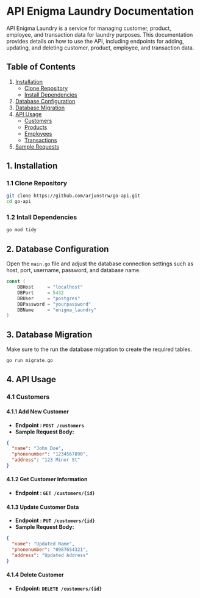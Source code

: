 # API Enigma Laundry Documentation

API Enigma Laundry is a service for managing customer, product, employee, and transaction data for laundry purposes. This documentation provides details on how to use the API, including endpoints for adding, updating, and deleting customer, product, employee, and transaction data.

## Table of Contents

1. [Installation](#1-installation)
   - [Clone Repository](#11-clone-repository)
   - [Install Dependencies](#12-install-dependencies)
2. [Database Configuration](#2-database-configuration)
3. [Database Migration](#3-database-migration)
4. [API Usage](#4-api-usage)
   - [Customers](#41-customers)
   - [Products](#42-products)
   - [Employees](#43-employees)
   - [Transactions](#44-transactions)
5. [Sample Requests](#5-sample-requests)

## 1. Installation

### 1.1 Clone Repository

```bash
git clone https://github.com/arjunstrw/go-api.git
cd go-api
```

### 1.2 Intall Dependencies

```bash
go mod tidy
```

## 2. Database Configuration

Open the `main.go` file and adjust the database connection settings such as host, port, username, password, and database name.

```go
const (
	DBHost     = "localhost"
	DBPort     = 5432
	DBUser     = "postgres"
	DBPassword = "yourpassword"
	DBName     = "enigma_laundry"
)
```

## 3. Database Migration

Make sure to the run the database migration to create the required tables.

```bash
go run migrate.go
```

## 4. API Usage

### 4.1 Customers

#### 4.1.1 Add New Customer

- **Endpoint : `POST /customers`**
- **Sample Request Body:**

```json
{
  "name": "John Doe",
  "phonenumber": "1234567890",
  "address": "123 Minor St"
}
```

#### 4.1.2 Get Customer Information

- **Endpoint : `GET /customers/{id}`**

#### 4.1.3 Update Customer Data

- **Endpoint : `PUT /customers/{id}`**
- **Sample Request Body:**

```json
{
  "name": "Updated Name",
  "phonenumber": "0987654321",
  "address": "Updated Address"
}
```

#### 4.1.4 Delete Customer

- **Endpoint: `DELETE /customers/{id}`**
